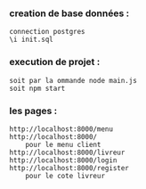 ### creation de base données :
    connection postgres 
    \i init.sql

### execution de projet :
    soit par la ommande node main.js
    soit npm start

### les pages :
    http://localhost:8000/menu 
    http://localhost:8000/
        pour le menu client 
    http://localhost:8000/livreur 
    http://localhost:8000/login
    http://localhost:8000/register
        pour le cote livreur 
